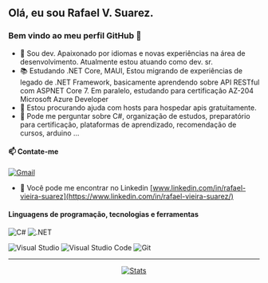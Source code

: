 ## Olá, eu sou Rafael V. Suarez.

### Bem vindo ao meu perfil GitHub 👋

- 🔭 Sou dev. Apaixonado por idiomas e novas experiências na área de desenvolvimento. Atualmente estou atuando como dev. sr.
- 📚 Estudando .NET Core, MAUI, Estou migrando de experiências de legado de .NET Framework, basicamente aprendendo sobre API RESTful com ASPNET Core 7. 
Em paralelo, estudando para certificação AZ-204 Microsoft Azure Developer
- 🤔 Estou procurando ajuda com hosts para hospedar apis gratuitamente.
- 💬 Pode me perguntar sobre C#, organização de estudos, preparatório para certificação, plataformas de aprendizado, recomendação de cursos, arduino ...

#### 📫 Contate-me
<a href="mailto:rafaelv_s@hotmail.com"><img alt="Gmail" src="https://img.shields.io/badge/E--Mail-D14836?style=for-the-badge&logo=gmail&logoColor=white" /></a> 
- 🔭 Você pode me encontrar no  Linkedin [www.linkedin.com/in/rafael-vieira-suarez](https://www.linkedin.com/in/rafael-vieira-suarez/)
#### Linguagens de programação, tecnologias e ferramentas

<img alt="C#" src="https://img.shields.io/badge/c%23-%23239120.svg?style=for-the-badge&logo=c-sharp&logoColor=white"/> <img alt=".NET" src="https://img.shields.io/badge/.NET-5C2D91?style=for-the-badge&logo=.net&logoColor=white"/>

<img alt="Visual Studio" src="https://img.shields.io/badge/Visual%20Studio-5C2D91.svg?style=for-the-badge&logo=visual-studio&logoColor=white"/> <img alt="Visual Studio Code" src="https://img.shields.io/badge/VS Code-0078d7.svg?style=for-the-badge&logo=visual-studio-code&logoColor=white"/> <img alt="Git" src="https://img.shields.io/badge/git-%23F05033.svg?style=for-the-badge&logo=git&logoColor=white"/> 

<hr>
<div align="center">

[![Stats](https://github-readme-stats.vercel.app/api?username=suarezrafael&count_private=true&show_icons=true&theme=dracula&hide_title=true&hide_border=true)](https://github.com/anuraghazra/github-readme-stats)</div>

<!--
Here are some ideas to get you started:

- 🔭 I’m currently working on ...
- 🌱 I’m currently learning ...
- 👯 I’m looking to collaborate on ...
- 🤔 I’m looking for help with ...
- 💬 Ask me about ...
- 📫 How to reach me: ...
- 😄 Pronouns: ...
- ⚡ Fun fact: ...
-->
